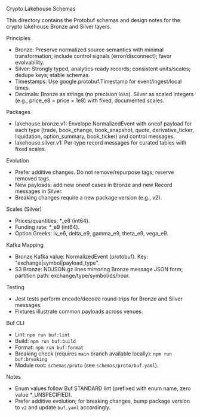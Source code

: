 Crypto Lakehouse Schemas

This directory contains the Protobuf schemas and design notes for the crypto lakehouse Bronze and Silver layers.

Principles
- Bronze: Preserve normalized source semantics with minimal transformation; include control signals (error/disconnect); favor evolvability.
- Silver: Strongly typed, analytics‑ready records; consistent units/scales; dedupe keys; stable schemas.
- Timestamps: Use google.protobuf.Timestamp for event/ingest/local times.
- Decimals: Bronze as strings (no precision loss). Silver as scaled integers (e.g., price_e8 = price × 1e8) with fixed, documented scales.

Packages
- lakehouse.bronze.v1: Envelope NormalizedEvent with oneof payload for each type (trade, book_change, book_snapshot, quote, derivative_ticker, liquidation, option_summary, book_ticker) and control messages.
- lakehouse.silver.v1: Per‑type record messages for curated tables with fixed scales.

Evolution
- Prefer additive changes. Do not remove/repurpose tags; reserve removed tags.
- New payloads: add new oneof cases in Bronze and new Record messages in Silver.
- Breaking changes require a new package version (e.g., v2).

Scales (Silver)
- Prices/quantities: *_e8 (int64).
- Funding rate: *_e9 (int64).
- Option Greeks: iv_e6, delta_e9, gamma_e9, theta_e9, vega_e9.

Kafka Mapping
- Bronze Kafka value: NormalizedEvent (protobuf). Key: "exchange|symbol|payload_type".
- S3 Bronze: NDJSON.gz lines mirroring Bronze message JSON form; partition path: exchange/type/symbol/ds/hour.

Testing
- Jest tests perform encode/decode round‑trips for Bronze and Silver messages.
- Fixtures illustrate common payloads across venues.

Buf CLI
- Lint: `npm run buf:lint`
- Build: `npm run buf:build`
- Format: `npm run buf:format`
- Breaking check (requires `main` branch available locally): `npm run buf:breaking`
- Module root: `schemas/proto` (see `schemas/proto/buf.yaml`).

Notes
- Enum values follow Buf STANDARD lint (prefixed with enum name, zero value *_UNSPECIFIED).
- Prefer additive evolution; for breaking changes, bump package version to `v2` and update `buf.yaml` accordingly.
